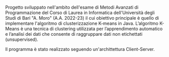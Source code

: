 Progetto sviluppato nell'ambito dell'esame di Metodi Avanzati di Programmazione del Corso di Laurea in Informatica dell'Università degli Studi di Bari "A. Moro" (A.A. 2022-23) il cui obiettivo principale è quello di implementare l'algoritmo di clusterizzazione K-means in Java. L’algoritmo K-Means è una tecnica di clustering utilizzata per l’apprendimento automatico e l’analisi dei dati che consente di raggruppare dati non etichettati (unsupervised).

Il programma è stato realizzato seguendo un'archittettura Client-Server.
